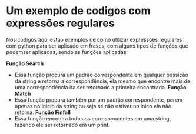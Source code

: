# Um exemplo de codigos com expressões regulares

Nos codigos aqui estão exemplos de como utilizar expressões regulares com python para ser aplicado em frases, com alguns tipos de funções que podemser aplicadas, sendo as funções aplicadas:

<strong>Função Search</strong>
- Essa função procura um padrão correspondente em qualquer possição da string e retorna a correspondência, ela mesmo que encontre mais de uma correspondência ira ser retornado a primeira encontrada.
<strong>Função Match</strong>
- Essa função procura tambêm por um padrão correspondente, porem apenas no inicio da string ou seja se não estiver no inico ela não retorna.
<strong>Função Finfall</strong>
- Essa função encontra todos os correspondentes em uma string, fazendo ele ser retornado em um print.